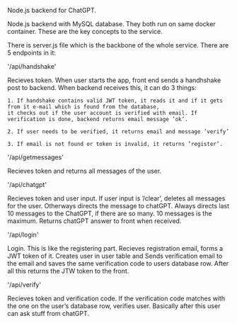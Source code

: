 Node.js backend for ChatGPT.


Node.js backend with MySQL database. They both run on same docker container. These are the key concepts to the service.

There is server.js file which is the backbone of the whole service. There are 5 endpoints in it:


'/api/handshake'

Recieves token.
When user starts the app, front end sends a handhshake post to backend. When backend receives this, it can do 3 things:

	1. If handshake contains valid JWT token, it reads it and if it gets from it e-mail which is found from the database, 
	it checks out if the user account is verified with email. If verification is done, backend returns email message ’ok’.
	
	2. If user needs to be verified, it returns email and message ’verify’

	3. If email is not found or token is invalid, it returns ’register’.	

'/api/getmessages'

Recieves token and returns all messages of the user.


'/api/chatgpt'

Recieves token and user input. If user input is ’/clear’, deletes all messages for the user. 
Otherways directs the message to chatGPT. Always directs last 10 messages to the ChatGPT, if there are so many.
10 messages is the maximum.
Returns chatGPT answer to front when received.


'/api/login'

Login. This is like the registering part. Recieves registration email, forms a JWT token of it. Creates user in user table and
Sends verification email to the email and saves the same verification code to users database row. After all this returns the JTW token to the front.


'/api/verify'

Recieves token and verification code. If the verification code matches with the one on the user’s database row, verifies user.
Basically after this user can ask stuff from chatGPT.